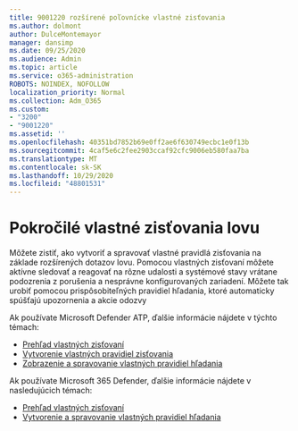 ```yaml
---
title: 9001220 rozšírené poľovnícke vlastné zisťovania
ms.author: dolmont
author: DulceMontemayor
manager: dansimp
ms.date: 09/25/2020
ms.audience: Admin
ms.topic: article
ms.service: o365-administration
ROBOTS: NOINDEX, NOFOLLOW
localization_priority: Normal
ms.collection: Adm_O365
ms.custom:
- "3200"
- "9001220"
ms.assetid: ''
ms.openlocfilehash: 40351bd7852b69e0ff2ae6f630749ecbc1e0f13b
ms.sourcegitcommit: 4caf5e6c2fee2903ccaf92cfc9006eb580faa7ba
ms.translationtype: MT
ms.contentlocale: sk-SK
ms.lasthandoff: 10/29/2020
ms.locfileid: "48801531"
---
```

# <a name="advanced-hunting-custom-detections"></a>Pokročilé vlastné zisťovania lovu

Môžete zistiť, ako vytvoriť a spravovať vlastné pravidlá zisťovania na základe rozšírených dotazov lovu. Pomocou vlastných zisťovaní môžete aktívne sledovať a reagovať na rôzne udalosti a systémové stavy vrátane podozrenia z porušenia a nesprávne konfigurovaných zariadení. Môžete tak urobiť pomocou prispôsobiteľných pravidiel hľadania, ktoré automaticky spúšťajú upozornenia a akcie odozvy
  
Ak používate Microsoft Defender ATP, ďalšie informácie nájdete v týchto témach: 
- [Prehľad vlastných zisťovaní](https://docs.microsoft.com/windows/security/threat-protection/microsoft-defender-atp/overview-custom-detections)
- [Vytvorenie vlastných pravidiel zisťovania](https://docs.microsoft.com/windows/security/threat-protection/microsoft-defender-atp/custom-detection-rules)
- [Zobrazenie a spravovanie vlastných pravidiel hľadania](https://docs.microsoft.com/windows/security/threat-protection/microsoft-defender-atp/custom-detections-manage)

Ak používate Microsoft 365 Defender, ďalšie informácie nájdete v nasledujúcich témach: 
- [Prehľad vlastných zisťovaní](https://docs.microsoft.com/microsoft-365/security/mtp/custom-detections-overview)
- [Vytvorenie a spravovanie vlastných pravidiel hľadania](https://docs.microsoft.com/microsoft-365/security/mtp/custom-detection-rules)
